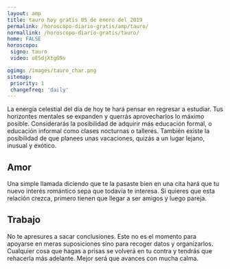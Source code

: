 ```yaml
---
layout: amp
title: tauro hoy gratis 05 de enero del 2019 
permalink: /horoscopo-diario-gratis/amp/tauro/
normallink: /horoscopo-diario-gratis/tauro/
home: FALSE
horoscopo:
 signo: tauro
 video: uE5djXtgG9s

ogimg: /images/tauro_char.png
sitemap:
 priority: 1
 changefreq: 'daily'
---
```



La energía celestial del día de hoy te hará pensar en regresar a estudiar. Tus horizontes mentales se expanden y querrás aprovecharlos lo máximo posible. Considerarás la posibilidad de adquirir más educación formal, o educación informal como clases nocturnas o talleres. También existe la posibilidad de que planees unas vacaciones, quizás a un lugar lejano, inusual y exótico.

## Amor

Una simple llamada diciendo que te la pasaste bien en una cita hará que tu nuevo interés romántico sepa que todavía te interesa. Si quieres que esta relación crezca, primero tienen que llegar a ser amigos y luego pareja.

## Trabajo

No te apresures a sacar conclusiones. Este no es el momento para apoyarse en meras suposiciones sino para recoger datos y organizarlos. Cualquier cosa que hagas a prisas se volverá en tu contra y tendrás que rehacerla más adelante. Mejor será que avances con mucha calma.